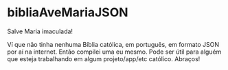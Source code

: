 # bibliaAveMariaJSON

Salve Maria imaculada!

Ví que não tinha nenhuma Bíblia católica, em português, em formato JSON por aí na internet. Então compilei uma eu mesmo. Pode ser útil para alguém que esteja trabalhando em algum projeto/app/etc católico. Abraços!  
